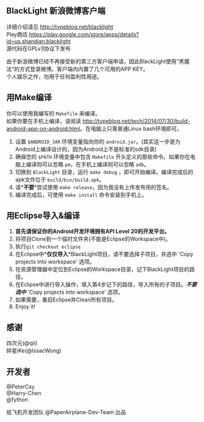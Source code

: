 BlackLight 新浪微博客户端
---
详细介绍请见 <http://typeblog.net/blacklight>  
Play商店 <https://play.google.com/store/apps/details?id=us.shandian.blacklight>  
源代码在GPLv3协议下发布

由于新浪微博已经不再接受新的第三方客户端申请，因此BlackLight使用“黑魔法”的方式登录微博。客户端内内置了几个可用的APP KEY。  
个人娱乐之作，勿用于任何盈利性用途。

用Make编译
---
你可以使用我编写的 `Makefile` 来编译。  
如果你要在手机上编译，请阅读 <http://typeblog.net/tech/2014/07/30/build-android-app-on-android.html>。在电脑上只需普通Linux bash环境即可。  
1. 设置 `$ANDROID_JAR` 环境变量指向你的 `android.jar`。(其实这一步是为Android上编译设计的，因为Android上不是标准的sdk目录)  
2. 确保您的 `$PATH` 环境变量中包含 `Makefile` 开头定义的那些命令。如果你在电脑上编译则可以忽略 `pm`，在手机上编译则可以忽略 `adb`。  
3. 切换到 `BlackLight` 目录，运行 `make debug` ，即可开始编译。编译完成后的apk文件位于 `build/bin/build.apk`。  
4. 请*__不要__*尝试使用 `make release`，因为我没有上传发布用的签名。  
5. 编译完成后，可使用 `make install` 命令安装到手机上。  

用Eclipse导入&编译
---
1. __首先请保证你的Android开发环境拥有API Level 20的开发平台。__   
2. 将项目Clone到一个临时文件夹(不能是Eclipse的Workspace中)。
3. 执行`git checkout eclipse`
4. 在Eclipse中*__仅仅导入__*BlackLight项目，请不要选择子项目，并选中 'Copy projects into workspace' 选项。
5. 在资源管理器中定位到Eclipse的Workspace目录，记下BlackLight项目的路径。
6. 在Eclipse中进行导入操作，填入第4步记下的路径，导入所有的子项目。*__不要选中__* 'Copy projects into workspace' 选项。
7. 如果需要，重启Eclipse并Clean所有项目。
8. Enjoy it!

感谢
---
四次元(@qii)  
碎星iKe(@IssacWong)


开发者
---
@PeterCxy  
@Harry-Chen  
@fython  

纸飞机开发团队 @PaperAirplane-Dev-Team 出品
